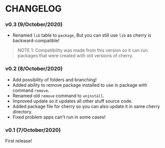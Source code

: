 # CHANGELOG

### v0.3 (9/October/2020)

- Renamed `lib` table to `package`, But you can still use `lib` as cherry is backward-compatible!

> NOTE 1: Compatibility was made from this version so it can run packages that were created with old versions of cherry.

### v0.2 (8/October/2020)

- Add possibility of folders and branching!
- Added ability to remove package installed to use in package with command `remove`.
- Renamed old `remove` command to `uninstall`.
- Improved update so it updates all other stuff source code.
- Added package file for cherry so you can also update it in same cherry directory.
- Fixed problem apps can't run in some cases!

### v0.1 (7/October/2020)

First release!